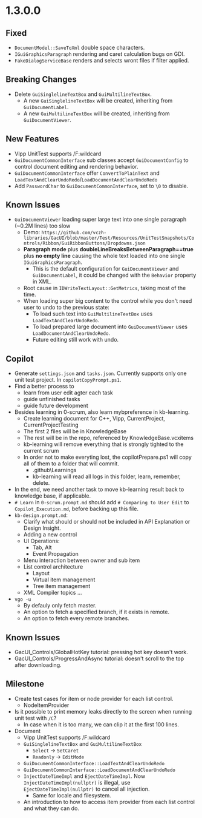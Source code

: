 # 1.3.0.0

## Fixed

- `DocumentModel::SaveToXml` double space characters.
- `IGuiGraphicsParagraph` rendering and caret calculation bugs on GDI.
- `FakeDialogServiceBase` renders and selects wront files if filter applied.

## Breaking Changes

- Delete `GuiSinglelineTextBox` and `GuiMultilineTextBox`.
  - A new `GuiSinglelineTextBox` will be created, inheriting from `GuiDocumentLabel`.
  - A new `GuiMultilineTextBox` will be created, inheriting from `GuiDocumentViewer`.

## New Features

- Vlpp UnitTest supports /F:wildcard
- `GuiDocumentCommonInterface` sub classes accept `GuiDocumentConfig` to control document editing and rendering behavior.
- `GuiDocumentCommonInterface` offer `ConvertToPlainText` and `LoadTextAndClearUndoRedo`/`LoadDocumentAndClearUndoRedo`
- Add `PasswordChar` to `GuiDocumentCommonInterface`, set to `\0` to disable.

## Known Issues

- `GuiDocumentViewer` loading super large text into one single paragraph (~0.2M lines) too slow
  - Demo: `https://github.com/vczh-libraries/GacUI/blob/master/Test/Resources/UnitTestSnapshots/Controls/Ribbon/GuiRibbonButtons/Dropdowns.json`
  - **Paragraph mode** plus **doubleLineBreaksBetweenParagraph==true** plus **no empty line** causing the whole text loaded into one single `IGuiGraphicsParagraph`.
    - This is the default configuration for `GuiDocumentViewer` and `GuiDocumentLabel`, it could be changed with the `Behavior` property in XML.
  - Root cause in `IDWriteTextLayout::GetMetrics`, taking most of the time.
  - When loading super big content to the control while you don't need user to undo to the previous state:
    - To load such text into `GuiMultilineTextBox` uses `LoadTextAndClearUndoRedo`.
    - To load prepared large document into `GuiDocumentViewer` uses `LoadDocumentAndClearUndoRedo`.
    - Future editing still work with undo.

## Copilot

- Generate `settings.json` and `tasks.json`. Currently supports only one unit test project. In `copilotCopyPrompt.ps1`.
- Find a better process to
  - learn from user edit agter each task
  - guide unfinished tasks 
  - guide future development
- Besides learning in 0-scrum, also learn mybpreference in kb-learning.
  - Create learning document for C++, Vlpp, CurrentProject, CurrentProjectTesting
  - The first 2 files will be in KnowledgeBase
  - The rest will be in the repo, referenced by KnowledgeBase.vcxitems
  - kb-learning will remove everything that is strongly tighted to the current scrum
  - In order not to make everyting lost, the copilotPrepare.ps1 will copy all of them to a folder that will commit.
    - .github\Learnings
    - kb-learning will read all logs in this folder, learn, remember, delete.
- In the end, we need another task to move kb-learning result back to knowledge base, if applicable.
- `# Learn` in `0-scrum.prompt.md` should add `# Comparing to User Edit` to `Copilot_Execution.md`, before backing up this file.
- `kb-design.prompt.md`:
  - Clarify what should or should not be included in API Explanation or Design Insight.
  - Adding a new control
  - UI Operations:
    - Tab, Alt
    - Event Propagation
  - Menu interaction between owner and sub item
  - List control architecture
    - Layout
    - Virtual item management
    - Tree item management
  - XML Compiler topics ...
- `vgo -u`
  - By defauly only fetch master.
  - An option to fetch a specified branch, if it exists in remote.
  - An option to fetch every remote branches.

## Known Issues

- GacUI_Controls/GlobalHotKey tutorial: pressing hot key doesn't work.
- GacUI_Controls/ProgressAndAsync tutorial: doesn't scroll to the top after downloading.

## Milestone

- Create test cases for item or node provider for each list control.
  - NodeItemProvider
- Is it possible to print memory leaks directly to the screen when running unit test with `/C`?
  - In case when it is too many, we can clip it at the first 100 lines.
- Document
  - Vlpp UnitTest supports /F:wildcard
  - `GuiSinglelineTextBox` and `GuiMultilineTextBox`
    - `Select` -> `SetCaret`
    - `Readonly` -> `EditMode`
  - `GuiDocumentCommonInterface::LoadTextAndClearUndoRedo`
  - `GuiDocumentCommonInterface::LoadDocumentAndClearUndoRedo`
  - `InjectDateTimeImpl` and `EjectDateTimeImpl`. Now `InjectDateTimeImpl(nullptr)` is illegal, use `EjectDateTimeImpl(nullptr)` to cancel all injection.
    - Same for locale and filesystem.
  - An introduction to how to access item provider from each list control and what they can do.